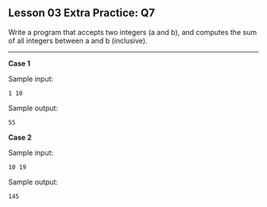 ## Lesson 03 Extra Practice: Q7
Write a program that accepts two integers (a and b), and computes the sum of all integers between a and b (inclusive).

<hr>

**Case 1**

Sample input:
```
1 10
```
Sample output:
```
55
```

**Case 2**

Sample input:
```
10 19
```
Sample output:
```
145
```
